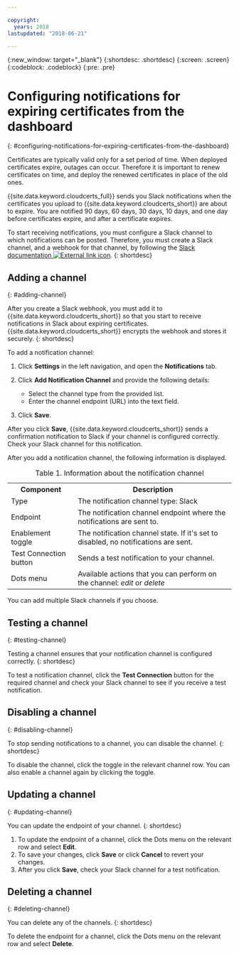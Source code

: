 ```yaml
---

copyright:
  years: 2018
lastupdated: "2018-06-21"

---
```

{:new_window: target="_blank"}
{:shortdesc: .shortdesc}
{:screen: .screen}
{:codeblock: .codeblock}
{:pre: .pre}

# Configuring notifications for expiring certificates from the dashboard
{: #configuring-notifications-for-expiring-certificates-from-the-dashboard}

Certificates are typically valid only for a set period of time. When deployed certificates expire, outages can occur. Therefore it is important to renew certificates on time, and deploy the renewed certificates in place of the old ones.

{{site.data.keyword.cloudcerts_full}} sends you Slack notifications when the certificates you upload to {{site.data.keyword.cloudcerts_short}} are about to expire. You are notified 90 days, 60 days, 30 days, 10 days, and one day before certificates expire, and after a certificate expires.

To start receiving notifications, you must configure a Slack channel to which notifications can be posted. Therefore, you must create a Slack channel, and a webhook for that channel, by following the [Slack documentation ![External link icon](../../icons/launch-glyph.svg "External link icon")](https://api.slack.com/incoming-webhooks).
{: shortdesc}


## Adding a channel
{: #adding-channel}

After you create a Slack webhook, you must add it to {{site.data.keyword.cloudcerts_short}} so that you start to receive notifications in Slack about expiring certificates. {{site.data.keyword.cloudcerts_short}} encrypts the webhook and stores it securely.
{: shortdesc}

To add a notification channel:

1. Click **Settings** in the left navigation, and open the **Notifications** tab.
2. Click **Add Notification Channel** and provide the following details:

   * Select the channel type from the provided list.
   * Enter the channel endpoint (URL) into the text field.

3. Click **Save**.

After you click **Save**, {{site.data.keyword.cloudcerts_short}} sends a confirmation notification to Slack if your channel is configured correctly. Check your Slack channel for this notification.

After you add a notification channel, the following information is displayed.

<table>
<caption> Table 1. Information about the notification channel </caption>
  <tr>
    <th> Component </th>
    <th> Description </th>
  </tr>
  <tr>
    <td>Type</td>
    <td>The notification channel type: Slack</td>
  </tr>
  <tr>
    <td>Endpoint</td>
    <td>The notification channel endpoint where the notifications are sent to.</td>
  </tr>
  <tr>
    <td>Enablement toggle</td>
    <td>The notification channel state. If it's set to disabled, no notifications are sent.</td>
  </tr>
  <tr>
    <td>Test Connection button</td>
    <td>Sends a test notification to your channel.</td>
  </tr>
    <tr>
      <td>Dots menu</td>
      <td>Available actions that you can perform on the channel: <i>edit</i> or <i>delete</i></td>
    </tr>
</table>

You can add multiple Slack channels if you choose.


## Testing a channel
{: #testing-channel}

Testing a channel ensures that your notification channel is configured correctly.
{: shortdesc}

To test a notification channel, click the **Test Connection** button for the required channel and check your Slack channel to see if you receive a test notification.


## Disabling a channel
{: #disabling-channel}

To stop sending notifications to a channel, you can disable the channel.
{: shortdesc}

To disable the channel, click the toggle in the relevant channel row. You can also enable a channel again by clicking the toggle.


## Updating a channel
{: #updating-channel}

You can update the endpoint of your channel.
{: shortdesc}

1. To update the endpoint of a channel, click the Dots menu on the relevant row and select **Edit**.
2. To save your changes, click **Save** or click **Cancel** to revert your changes.
3. After you click **Save**, check your Slack channel for a test notification.


## Deleting a channel
{: #deleting-channel}

You can delete any of the channels.
{: shortdesc}

To delete the endpoint for a channel, click the Dots menu on the relevant row and select **Delete**.
